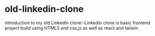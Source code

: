 # old-linkedin-clone
introduction to my  old LinkedIn clone:-Linkedin clone is basic frontend project build using HTML5 and css,js as well as react and tailwin

